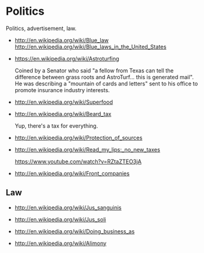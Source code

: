 # Politics

Politics, advertisement, law.

-   <http://en.wikipedia.org/wiki/Blue_law>
    <http://en.wikipedia.org/wiki/Blue_laws_in_the_United_States>

-   <https://en.wikipedia.org/wiki/Astroturfing>

    Coined by a Senator who said "a fellow from Texas can tell the difference between grass roots and AstroTurf... this is generated mail". He was describing a "mountain of cards and letters" sent to his office to promote insurance industry interests.

-   <http://en.wikipedia.org/wiki/Superfood>

-   <http://en.wikipedia.org/wiki/Beard_tax>

    Yup, there's a tax for everything.

-   <http://en.wikipedia.org/wiki/Protection_of_sources>

-   <http://en.wikipedia.org/wiki/Read_my_lips:_no_new_taxes>

    <https://www.youtube.com/watch?v=RZtaZTEO3jA>

-   <http://en.wikipedia.org/wiki/Front_companies>

## Law

-   <http://en.wikipedia.org/wiki/Jus_sanguinis>

-   <http://en.wikipedia.org/wiki/Jus_soli>

-   <http://en.wikipedia.org/wiki/Doing_business_as>

-   <http://en.wikipedia.org/wiki/Alimony>
